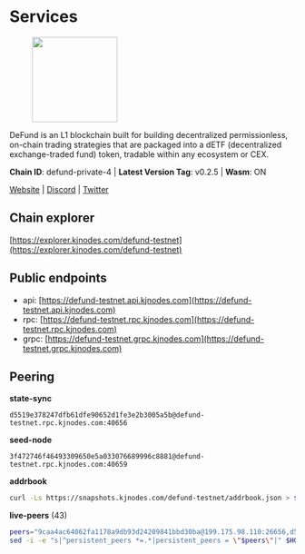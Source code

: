 # Services

<figure><img src="https://raw.githubusercontent.com/kj89/testnet_manuals/main/pingpub/logos/defund.png" width="150" alt=""><figcaption></figcaption></figure>

DeFund is an L1 blockchain built for building decentralized permissionless,  on-chain trading strategies that are packaged into a dETF (decentralized  exchange-traded fund) token, tradable within any ecosystem or CEX.

**Chain ID**: defund-private-4 | **Latest Version Tag**: v0.2.5 | **Wasm**: ON

[Website](https://www.defund.app) | [Discord](https://discord.gg/FV26pRPZ3P) | [Twitter](https://twitter.com/defund_finance)




## Chain explorer
[https://explorer.kjnodes.com/defund-testnet](https://explorer.kjnodes.com/defund-testnet)

## Public endpoints

* api: [https://defund-testnet.api.kjnodes.com](https://defund-testnet.api.kjnodes.com)
* rpc: [https://defund-testnet.rpc.kjnodes.com](https://defund-testnet.rpc.kjnodes.com)
* grpc: [https://defund-testnet.grpc.kjnodes.com](https://defund-testnet.grpc.kjnodes.com)

## Peering

**state-sync**

```text
d5519e378247dfb61dfe90652d1fe3e2b3005a5b@defund-testnet.rpc.kjnodes.com:40656
```

**seed-node**

```text
3f472746f46493309650e5a033076689996c8881@defund-testnet.rpc.kjnodes.com:40659
```

**addrbook**
```bash
curl -Ls https://snapshots.kjnodes.com/defund-testnet/addrbook.json > $HOME/.defund/config/addrbook.json
```

**live-peers** (43)
```bash
peers="9caa4ac64062fa1178a9db93d24209841bbd30ba@199.175.98.110:26656,d5519e378247dfb61dfe90652d1fe3e2b3005a5b@65.109.68.190:40656,6cd79e36c129b80dbf89f625b9089f14a2581448@95.179.209.159:40656,a240dbc941bdf485d46191a4db4ce2d0fe69cc1f@164.68.127.182:26656,13e5fb91e66d4ff918f466c20e5b82b58396a88a@5.9.122.49:13656,e26206d0e39515fb07915b28e468729340eb112e@38.242.244.163:26656,8abfa09fdbea667157d96f79c815fd9b3186b6ae@65.109.92.240:2026,692610e4e05fb6e7863c6510d47e849ccf4ee8af@155.133.22.126:26656,e3c348467a8c88c0f65e2ca8a71875d2a384b8b4@185.16.39.19:60656,1684f8e7312d55c6bb814b0966dbb0d70f53586d@148.251.91.77:21656,807a0dc497bec0ab730310738ef7d27fd3df7671@155.133.27.248:27656,60cbe74b075e69c65e55e3b24dbd2f27710c1c99@70.34.222.241:40656,28f14b89d10992cff60cbe98d4cd1cf84b1d2c60@88.99.214.188:26656,c90248aafb4e1bbb8e65c9857927f299fc01ae9e@84.46.242.67:26656,1073a531a4daea78c6a9ea840bb5c2b6c2941e07@154.53.54.11:26656,5ca27a6f11b9ea558d2782bf5da890503d061410@77.91.123.14:26656,dca0e42d5d6838954ae08b5526c42a80c01d5538@159.69.74.237:26756,3a86661ece2f859e6daf2ea8b4f01f88513731fa@194.147.58.206:18656,22e097c86358cb731fad2880291ed8e1f03b2012@65.108.78.101:26656,47a6af2b45c2a8af64b36b4730bfb3d0c91ed870@185.209.30.95:40656,e199e4d17120559bc34357d72f6595cbcd4d5cd4@173.212.216.232:26656,48fe32b3f93472a26854ee6fef69447f62a265ed@199.175.98.109:26656,2b8a63defdcde856b7c4febac9658ad2ef26befb@65.108.9.230:18656,5ba975533e25b25e84df48bc6aeeed108f78aba4@209.126.2.211:26656,964998af00bfe35710f7da70a007e9b7627bec5d@164.68.98.191:26656,bb976ad340709857feae4daa3f4f95a7cf4e5ade@85.239.233.104:26656,ed850196e6ade209a2ac9add39d2b97463377f46@135.181.24.91:40656,6d17e0f49bc1856c732f1d439647720ba127aab8@84.46.247.5:26656,fe0b6c304bbb28f1acadaa34127b349f3c7af529@154.12.245.39:26656,12339866b54981ecf4f9f737535d44a9fcd8033e@159.69.152.235:26656,c2977e5d8d822e75c8916867b5c713e6b3841705@65.109.225.137:40656,5899624a7f0e46c7edee866f4967a6764aec93e3@154.53.55.21:26656,7da687fa5a1f9a635fb333519582fcc6fdada112@23.88.74.54:40656,f50534ed0adeabb2b015f01470aa0f006a4f7d21@148.251.8.22:26957,1c4d96b6529211d2efcf4ea2e274eaff48da4ed0@65.109.70.4:40656,2687b608599ef656f343a790f21fb3fb9292668e@194.146.13.187:26656,e2cfc10ce9b87e7571c8cbdd7c7335cfc087aea5@65.108.58.10:26656,a82e76d4c9e2f3caf5c9b28a7ce48be7374f122d@161.35.90.88:26656,dfc41414888ea63bddf5c8b897b3160b84c445ac@65.109.163.63:40656,2a138efb5ef0638386af44c3df32ccdc8895b4d0@65.21.172.60:36656,01b73409f0a44e9998af038259ce079af906c405@65.109.167.54:26656,f8093378e2e5e8fc313f9285e96e70a11e4b58d5@141.94.73.39:45656,d941341fa0f985d853f0e044d075234776cf1df6@77.232.37.54:26656"
sed -i -e "s|^persistent_peers *=.*|persistent_peers = \"$peers\"|" $HOME/.defund/config/config.toml
```
